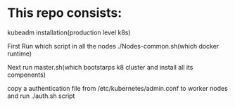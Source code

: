 # This repo consists:

kubeadm installation(production level k8s)

First Run which script in all the nodes ./Nodes-common.sh(which docker runtime)

Next run  master.sh(which bootstarps k8 cluster and install all its compenents)

copy a authentication file from /etc/kubernetes/admin.conf to worker nodes and run ./auth.sh script 






